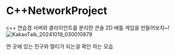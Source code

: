 # C++NetworkProject

c++ 연습겸 서버와 클라이언트를 분리한 콘솔 2D 배틀 게임을 만들어보자~!
![KakaoTalk_20241019_030010879](https://github.com/user-attachments/assets/aea25804-eaee-4ad0-bbec-dc2e5741c7ad)

먼 곳에 있는 친구와 멀티가 되는걸 확인 하는 모습 
